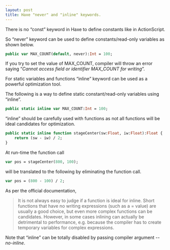 ```yaml
---
layout: post
title: Haxe "never" and "inline" keywords.
---
```


There is no “const” keyword in Haxe to define constants like in ActionScript.

So “never” keyword can be used to define constants/read-only variables as shown below.

```haxe
public var MAX_COUNT(default, never):Int = 100;
```
If you try to set the value of MAX_COUNT, compiler will throw an error saying “_Cannot access field or identifier MAX_COUNT for writing_”.

For static variables and functions “inline” keyword can be used as a powerful optimization tool.
	
The following is a way to define static constant/read-only variables using “inline”.

```haxe
public static inline var MAX_COUNT:Int = 100;
```

“inline” should be carefully used with functions as not all functions will be ideal candidates for optimization.

```haxe
public static inline function stageCenter(sw:Float, iw:Float):Float {
    return (sw - iw) / 2;
}
```

At run-time the function call

```haxe
var pos = stageCenter(800, 100);
```

will be translated to the following by eliminating the function call.

```haxe
var pos = (800 - 100) / 2;
```

As per the official documentation,

  > It is not always easy to judge if a function is ideal for inline. Short functions that have no writing expressions (such as a = value) are usually a good choice, but even more complex functions can be candidates. However, in some cases inlining can actually be detrimental to performance, e.g. because the compiler has to create temporary variables for complex expressions.

Note that “inline” can be totally disabled by passing compiler argument _--no-inline_.